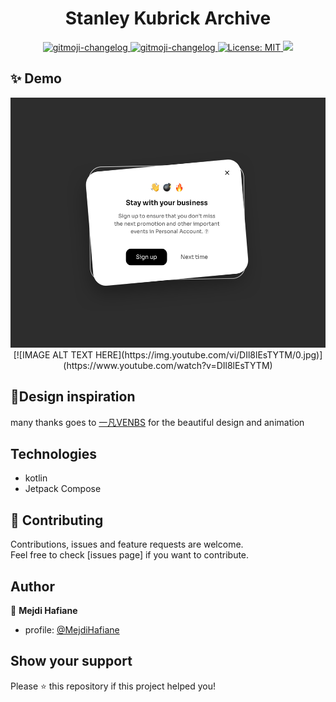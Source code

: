 <h1 align="center">Stanley Kubrick Archive</h1>

<p align="center">
  <a href="https://github.com/frinyvonnick/gitmoji-changelog">
    <img src="https://img.shields.io/badge/API-15%2B-blue.svg?style=flat" alt="gitmoji-changelog">
  </a>  <a href="https://github.com/frinyvonnick/gitmoji-changelog">
    <img src="https://jitpack.io/v/mejdi14/AndroidColorPicker.svg" alt="gitmoji-changelog">
  </a>
  </a>
	<a href="https://github.com/kefranabg/readme-md-generator/blob/master/LICENSE">
    <img alt="License: MIT" src="https://img.shields.io/badge/license-MIT-yellow.svg" target="_blank" />
  </a>
  <a href="https://codecov.io/gh/kefranabg/readme-md-generator">
    <img src="https://codecov.io/gh/kefranabg/readme-md-generator/branch/master/graph/badge.svg" />
  </a>
</p>

## ✨ Demo
<p align="center">
<img src="https://github.com/mejdi14/Lean-Dialog/blob/main/app/images/image.png" height="400" width="550" >
	[![IMAGE ALT TEXT HERE](https://img.youtube.com/vi/DIl8lEsTYTM/0.jpg)](https://www.youtube.com/watch?v=DIl8lEsTYTM)
	</p>
 
	
	
## :art:Design inspiration
many thanks goes to [一凡VENBS]([https://dribbble.com/churumovsergey](https://dribbble.com/shots/10753445-3D-Album-Drawer-Framer-js)) for the beautiful design and animation

## Technologies
- kotlin
- Jetpack Compose



## 🤝 Contributing

Contributions, issues and feature requests are welcome.<br />
Feel free to check [issues page] if you want to contribute.<br />


## Author

👤 **Mejdi Hafiane**

- profile: [@MejdiHafiane](https://twitter.com/mejdi141)

## Show your support

Please ⭐️ this repository if this project helped you!
